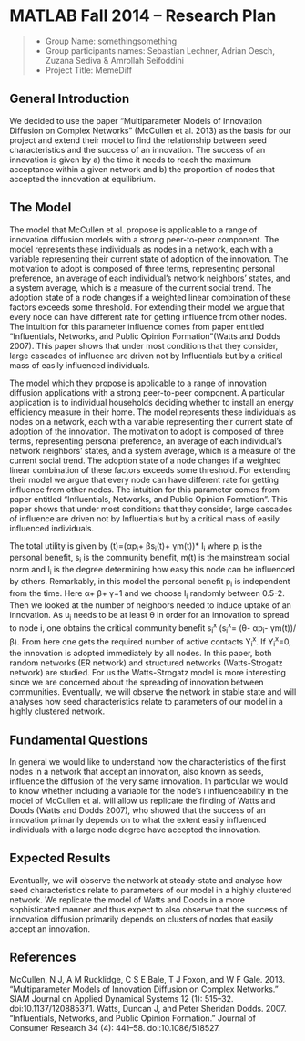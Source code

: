 # MATLAB Fall 2014 – Research Plan

> * Group Name: somethingsomething
> * Group participants names: Sebastian Lechner, Adrian Oesch, Zuzana Sediva & Amrollah Seifoddini
> * Project Title: MemeDiff

## General Introduction

We decided to use the paper “Multiparameter Models of Innovation Diffusion on Complex Networks” (McCullen et al. 2013) as the basis for our project and extend their model to find the relationship between seed characteristics and the success of an innovation. The success of an innovation is given by a) the time it needs to reach the maximum acceptance within a given network and b) the proportion of nodes that accepted the innovation at equilibrium. 

## The Model

The model that McCullen et al. propose is applicable to a range of innovation diffusion models with a strong peer-to-peer component. The model represents these individuals as nodes in a network, each with a variable representing their current state of adoption of the innovation. The motivation to adopt is composed of three terms, representing personal preference, an average of each individual’s network neighbors’ states, and a system average, which is a measure of the current social trend. The adoption state of a node changes if a weighted linear combination of these factors exceeds some threshold. For extending their model we argue that every node can have different rate for getting influence from other nodes. The intuition for this parameter influence comes from paper entitled “Influentials, Networks, and Public Opinion Formation”(Watts and Dodds 2007). This paper shows that under most conditions that they consider, large cascades of influence are driven not by Influentials but by a critical mass of easily influenced individuals.  

The model which they propose is applicable to a range of innovation diffusion applications with a strong peer-to-peer component. A particular application is to individual households deciding whether to install an energy efficiency measure in their home. The model represents these individuals as nodes on a network, each with a variable representing their current state of adoption of the innovation. The motivation to adopt is composed of three terms, representing personal preference, an average of each individual’s network neighbors’ states, and a system average, which is a measure of the current social trend. The adoption state of a node changes if a weighted linear combination of these factors exceeds some threshold. For extending their model we argue that every node can have different rate for getting influence from other nodes. The intuition for this parameter comes from paper entitled “Influentials, Networks, and Public Opinion Formation”. This paper shows that under most conditions that they consider, large cascades of influence are driven not by Influentials but by a critical mass of easily influenced individuals. 

The total utility is given by (t)=(αp<sub>i</sub>+ βs<sub>i</sub>(t)+ γm(t))* I<sub>i</sub> where p<sub>i</sub> is the personal benefit, s<sub>i</sub> is the community benefit, m(t) is the mainstream social norm and I<sub>i</sub> is the degree determining how easy this node can be influenced by others. Remarkably, in this model the personal benefit p<sub>i</sub> is independent from the time. Here α+ β+ γ=1 and we choose I<sub>i</sub> randomly between 0.5-2.
Then we looked at the number of neighbors needed to induce uptake of an innovation. As u<sub>i</sub> needs to be at least θ in order for an innovation to spread to node i, one obtains the critical community benefit s<sub>i</sub><sup>x</sup> (s<sub>i</sub><sup>x</sup>=  (θ- αp<sub>i</sub>- γm(t))/β). From here one gets the required number of active contacts Y<sub>i</sub><sup>x</sup>. If Y<sub>i</sub><sup>x</sup>=0, the innovation is adopted immediately by all nodes.
In this paper, both random networks (ER network) and structured networks (Watts-Strogatz network) are studied. For us the Watts-Strogatz model is more interesting since we are concerned about the spreading of innovation between communities.
Eventually, we will observe the network in stable state and will analyses how seed characteristics relate to parameters of our model in a highly clustered network.

## Fundamental Questions

In general we would like to understand how the characteristics of the first nodes in a network that accept an innovation, also known as seeds, influence the diffusion of the very same innovation. In particular we would to know whether including a variable for the node’s i influenceability in the model of McCullen et al. will allow us replicate the finding of Watts and Doods (Watts and Dodds 2007), who showed that the success of an innovation primarily depends on to what the extent easily influenced individuals with a large node degree have accepted the innovation.


## Expected Results

Eventually, we will observe the network at steady-state and analyse how seed characteristics relate to parameters of our model in a highly clustered network. We replicate the model of Watts and Doods in a more sophisticated manner and thus expect to also observe that the success of innovation diffusion primarily depends on clusters of nodes that easily accept an innovation.


## References 

McCullen, N J, A M Rucklidge, C S E Bale, T J Foxon, and W F Gale. 2013. “Multiparameter Models of Innovation Diffusion on Complex Networks.” SIAM Journal on Applied Dynamical Systems 12 (1): 515–32. doi:10.1137/120885371.
Watts, Duncan J, and Peter Sheridan Dodds. 2007. “Influentials, Networks, and Public Opinion Formation.” Journal of Consumer Research 34 (4): 441–58. doi:10.1086/518527.




